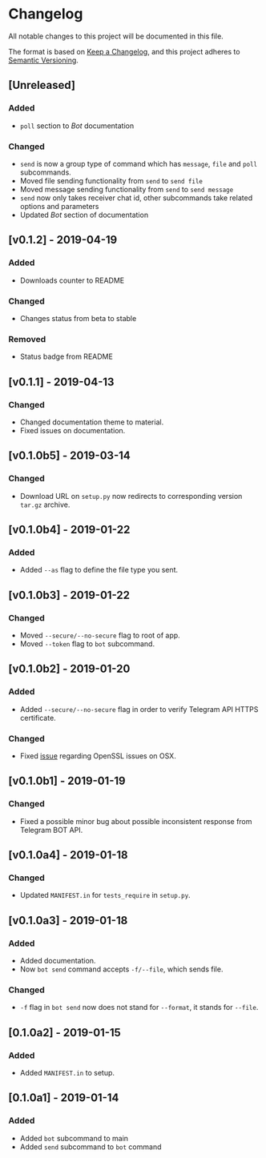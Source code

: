 # Changelog
All notable changes to this project will be documented in this file.

The format is based on [Keep a Changelog](https://keepachangelog.com/en/1.0.0/),
and this project adheres to [Semantic Versioning](https://semver.org/spec/v2.0.0.html).

## [Unreleased]
### Added
 - `poll` section to *Bot* documentation

### Changed
 - `send` is now a group type of command which has `message`, `file` and `poll`
 subcommands.
 - Moved file sending functionality from `send` to `send file`
 - Moved message sending functionality from `send` to `send message`
 - `send` now only takes receiver chat id, other subcommands take related
 options and parameters
 - Updated *Bot* section of documentation

## [v0.1.2] - 2019-04-19
### Added
 - Downloads counter to README

### Changed
 - Changes status from beta to stable

### Removed
 - Status badge from README

## [v0.1.1] - 2019-04-13
### Changed
 - Changed documentation theme to material.
 - Fixed issues on documentation.

## [v0.1.0b5] - 2019-03-14
### Changed
 - Download URL on `setup.py` now redirects to corresponding version `tar.gz`
 archive.

## [v0.1.0b4] - 2019-01-22

### Added
 - Added `--as` flag to define the file type you sent.

## [v0.1.0b3] - 2019-01-22

### Changed
 - Moved `--secure/--no-secure` flag to root of app.
 - Moved `--token` flag to `bot` subcommand.

## [v0.1.0b2] - 2019-01-20

### Added
 - Added `--secure/--no-secure` flag in order to verify Telegram API HTTPS certificate.

### Changed
 - Fixed [issue](https://github.com/erayerdin/tgcli/issues/4) regarding OpenSSL issues on OSX.

## [v0.1.0b1] - 2019-01-19

### Changed
 - Fixed a possible minor bug about possible inconsistent response from Telegram BOT API.

## [v0.1.0a4] - 2019-01-18

### Changed
 - Updated `MANIFEST.in` for `tests_require` in `setup.py`.

## [v0.1.0a3] - 2019-01-18

### Added
 - Added documentation.
 - Now `bot send` command accepts `-f/--file`, which sends file.

### Changed
 - `-f` flag in `bot send` now does not stand for `--format`, it stands for `--file`.

## [0.1.0a2] - 2019-01-15

### Added
 - Added `MANIFEST.in` to setup.

## [0.1.0a1] - 2019-01-14

### Added
 - Added `bot` subcommand to main
 - Added `send` subcommand to `bot` command
